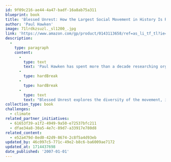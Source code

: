 ```yaml
---
id: 9f09c216-ae44-4a47-badf-16a8ab75a311
blueprint: book
title: 'Blessed Unrest: How the Largest Social Movement in History Is Restoring Grace, Justice, and Beauty to the World  (2007)'
author: 'Paul Hawken'
image: 71lrdkzsuzl._sl1200_.jpg
link: 'https://www.amazon.com/gp/product/0143113658/ref=as_li_tf_tl?ie=UTF8&tag=jainthwo-20&linkCode=as2&camp=1789&creative=9325&creativeASIN=0143113658'
description:
  -
    type: paragraph
    content:
      -
        type: text
        text: 'Paul Hawken has spent more than a decade researching organizations dedicated to restoring the environment and fostering social justice. From billion-dollar nonprofits to single-person dot.causes, these groups collectively comprise the largest movement on earth, a movement that has no name, leader, or location and that has gone largely ignored by politicians and the media. '
      -
        type: hardBreak
      -
        type: hardBreak
      -
        type: text
        text: "Blessed Unrest explores the diversity of the movement, its brilliant ideas, innovative strategies, and centuries of hidden history. A culmination of Hawken's many years of leadership in the environmental and social justice fields, it will inspire all who despair of the world's fate, and its conclusions will surprise even those within the movement itself."
collection_type: book
challenges:
  - climate
related_partner_initiatives:
  - 61653f39-a1f2-4949-9a50-e72537bfc211
  - dfae34a8-30a5-4e7c-89d7-a33917e780d8
related_content:
  - e52a479d-8ed0-42d9-8674-2c8f5a4d93eb
updated_by: 46c097c5-771c-49e2-b8c6-ba6009ae7172
updated_at: 1714437698
date_published: '2007-01-01'
---
```

